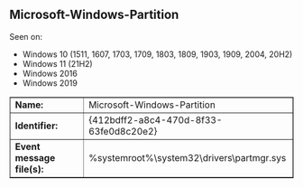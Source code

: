 ## Microsoft-Windows-Partition

Seen on:
* Windows 10 (1511, 1607, 1703, 1709, 1803, 1809, 1903, 1909, 2004, 20H2)
* Windows 11 (21H2)
* Windows 2016
* Windows 2019

<table border="1" class="docutils">
  <tbody>
    <tr>
      <td><b>Name:</b></td>
      <td>Microsoft-Windows-Partition</td>
    </tr>
    <tr>
      <td><b>Identifier:</b></td>
      <td>{412bdff2-a8c4-470d-8f33-63fe0d8c20e2}</td>
    </tr>
    <tr>
      <td><b>Event message file(s):</b></td>
      <td>%systemroot%\system32\drivers\partmgr.sys</td>
    </tr>
  </tbody>
</table>

&nbsp;


